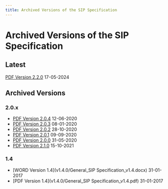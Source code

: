 ```yaml
---
title: Archived Versions of the SIP Specification
---
```

# Archived Versions of the SIP Specification

## Latest

[PDF Version 2.2.0](/pdf/eark-sip.pdf) 17-05-2024

## Archived Versions

### 2.0.x

- [PDF Version 2.0.4](v2_0/eark-sip-v2-0-4.pdf) 12-06-2020
- [PDF Version 2.0.3](v2_0/eark-sip-v2-0-3.pdf) 08-01-2020
- [PDF Version 2.0.2](v2_0/eark-sip-v2-0-2.pdf) 28-10-2020
- [PDF Version 2.0.1](v2_0/eark-sip-v2-0-1.pdf) 09-09-2020
- [PDF Version 2.0.0](v2_0/eark-sip-v2-0-0.pdf) 31-05-2020
- [PDF Version 2.1.0](/pdf/eark-sip.pdf) 15-10-2021

### 1.4

- [WORD Version 1.4](v1.4.0/General_SIP Specification_v1.4.docx) 31-01-2017
- [PDF Version 1.4](v1.4.0/General_SIP Specification_v1.4.pdf) 31-01-2017
